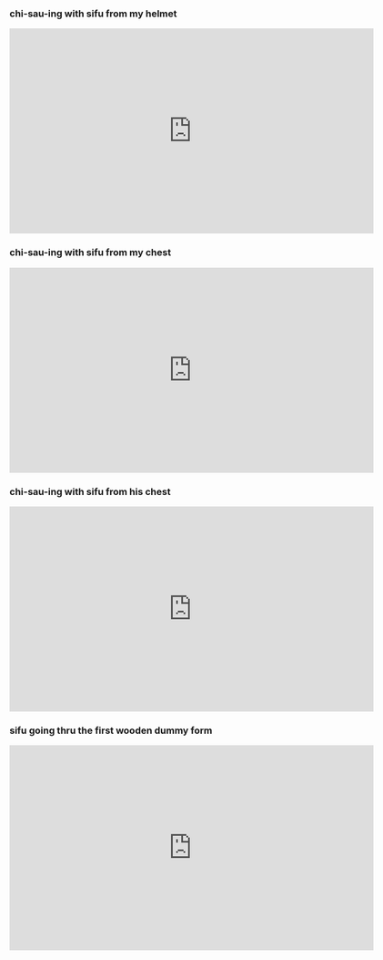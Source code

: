 ---
---
            
### chi-sau-ing with sifu from my helmet

<iframe width="640" height="360" src="https://www.youtube.com/embed/jO9N00johrw" frameborder="0" allowfullscreen=""></iframe>

### chi-sau-ing with sifu from my chest

<iframe width="640" height="360" src="https://www.youtube.com/embed/ZYu-nuwmG3M" frameborder="0" allowfullscreen=""></iframe>

### chi-sau-ing with sifu from his chest

<iframe width="640" height="360" src="https://www.youtube.com/embed/qe7le9oVrRI" frameborder="0" allowfullscreen=""></iframe>

### sifu going thru the first wooden dummy form

<iframe width="640" height="360" src="https://www.youtube.com/embed/AegzO_xVyrg" frameborder="0" allowfullscreen=""></iframe>
